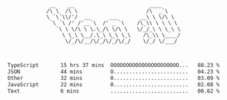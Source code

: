 <div align="center">
<pre><code>
 __    __                        ____      
/\ \  /\ \                      /\  _`\    
\ `\`\\/'/  __      ___       __\ \ \/\ \  
 `\ `\ /' /'__`\  /' _ `\    /\_\\ \ \ \ \ 
   `\ \ \/\ \ \.\_/\ \/\ \   \/_/_\ \ \_\ \
     \ \_\ \__/.\_\ \_\ \_\    /\_\\ \____/
      \/_/\/__/\/_/\/_/\/_/    \/_/ \/___/ 
                                           

</code></pre>

<!--START_SECTION:waka-->

```txt
TypeScript       15 hrs 37 mins  OOOOOOOOOOOOOOOOOOOOOO...   88.23 %
JSON             44 mins         O........................   04.23 %
Other            32 mins         0........................   03.09 %
JavaScript       22 mins         0........................   02.08 %
Text             6 mins          .........................   00.62 %
```

<!--END_SECTION:waka-->
